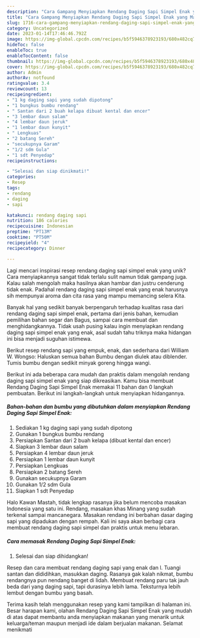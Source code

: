 ```yaml
---
description: "Cara Gampang Menyiapkan Rendang Daging Sapi Simpel Enak yang Mantap"
title: "Cara Gampang Menyiapkan Rendang Daging Sapi Simpel Enak yang Mantap"
slug: 1716-cara-gampang-menyiapkan-rendang-daging-sapi-simpel-enak-yang-mantap
category: Uncategorized
date: 2023-01-14T17:46:46.792Z
image: https://img-global.cpcdn.com/recipes/b5f5946378923193/680x482cq70/rendang-daging-sapi-simpel-enak-foto-resep-utama.jpg
hideToc: false
enableToc: true
enableTocContent: false
thumbnail: https://img-global.cpcdn.com/recipes/b5f5946378923193/680x482cq70/rendang-daging-sapi-simpel-enak-foto-resep-utama.jpg
cover: https://img-global.cpcdn.com/recipes/b5f5946378923193/680x482cq70/rendang-daging-sapi-simpel-enak-foto-resep-utama.jpg
author: Admin
authorAv: notfound
ratingvalue: 3.4
reviewcount: 13
recipeingredient:
- "1 kg daging sapi yang sudah dipotong"
- "1 bungkus bumbu rendang"
- " Santan dari 2 buah kelapa dibuat kental dan encer"
- "3 lembar daun salam"
- "4 lembar daun jeruk"
- "1 lembar daun kunyit"
- " Lengkuas"
- "2 batang Sereh"
- "secukupnya Garam"
- "1/2 sdm Gula"
- "1 sdt Penyedap"
recipeinstructions:

- "Selesai dan siap dinikmati!"
categories:
- Resep
tags:
- rendang
- daging
- sapi

katakunci: rendang daging sapi 
nutrition: 186 calories
recipecuisine: Indonesian
preptime: "PT13M"
cooktime: "PT50M"
recipeyield: "4"
recipecategory: Dinner

---
```





Lagi mencari inspirasi resep rendang daging sapi simpel enak yang unik? Cara menyiapkannya sangat tidak terlalu sulit namun tidak gampang juga. Kalau salah mengolah maka hasilnya akan hambar dan justru cenderung tidak enak. Padahal rendang daging sapi simpel enak yang enak harusnya sih mempunyai aroma dan cita rasa yang mampu memancing selera Kita.





Banyak hal yang sedikit banyak berpengaruh terhadap kualitas rasa dari rendang daging sapi simpel enak, pertama dari jenis bahan, kemudian pemilihan bahan segar dan Bagus, sampai cara membuat dan menghidangkannya. Tidak usah pusing kalau ingin menyiapkan rendang daging sapi simpel enak yang enak,      asal sudah tahu triknya maka hidangan ini bisa menjadi suguhan istimewa.














Berikut resep rendang sapi yang empuk, enak, dan sederhana dari William W. Wongso: Haluskan semua bahan Bumbu dengan diulek atau diblender. Tumis bumbu dengan sedikit minyak goreng hingga wangi.






Berikut ini ada beberapa cara mudah dan praktis dalam mengolah rendang daging sapi simpel enak yang siap dikreasikan. Kamu bisa membuat Rendang Daging Sapi Simpel Enak memakai 11 bahan dan 0 langkah pembuatan. Berikut ini langkah-langkah untuk menyiapkan hidangannya.

<!--inarticleads1-->

##### Bahan-bahan dan bumbu yang dibutuhkan dalam menyiapkan Rendang Daging Sapi Simpel Enak:

1. Sediakan 1 kg daging sapi yang sudah dipotong
1. Gunakan 1 bungkus bumbu rendang
1. Persiapkan  Santan dari 2 buah kelapa (dibuat kental dan encer)
1. Siapkan 3 lembar daun salam
1. Persiapkan 4 lembar daun jeruk
1. Persiapkan 1 lembar daun kunyit
1. Persiapkan  Lengkuas
1. Persiapkan 2 batang Sereh
1. Gunakan secukupnya Garam
1. Gunakan 1/2 sdm Gula
1. Siapkan 1 sdt Penyedap


Halo Kawan Mastah, tidak lengkap rasanya jika belum mencoba masakan Indonesia yang satu ini. Rendang, masakan khas Minang yang sudah terkenal sampai mancanegara. Masakan rendang ini berbahan dasar daging sapi yang dipadukan dengan rempah. Kali ini saya akan berbagi cara membuat rendang daging sapi simpel dan praktis untuk menu lebaran. 

<!--inarticleads2-->

##### Cara memasak Rendang Daging Sapi Simpel Enak:


1. Selesai dan siap dihidangkan!

Resep dan cara membuat rendang daging sapi yang enak dan l. Tuangi santan dan dididihkan, masukkan daging. Rasanya gak kalah nikmat, bumbu rendangnya pun nendang banget di lidah. Membuat rendang paru tak jauh beda dari yang daging sapi, tapi durasinya lebih lama. Teksturnya lebih lembut dengan bumbu yang basah. 

Terima kasih telah menggunakan resep yang kami tampilkan di halaman ini. Besar harapan kami, olahan Rendang Daging Sapi Simpel Enak yang mudah di atas dapat membantu anda menyiapkan makanan yang menarik untuk keluarga/teman maupun menjadi ide dalam berjualan makanan. Selamat menikmati
